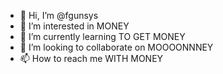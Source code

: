 - 👋 Hi, I’m @fgunsys
- 👀 I’m interested in MONEY
- 🌱 I’m currently learning TO GET MONEY
- 💞️ I’m looking to collaborate on MOOOONNNEY
- 📫 How to reach me WITH MONEY

<!---
fgunsys/fgunsys is a ✨ special ✨ repository because its `README.md` (this file) appears on your GitHub profile.
You can click the Preview link to take a look at your changes.
--->
